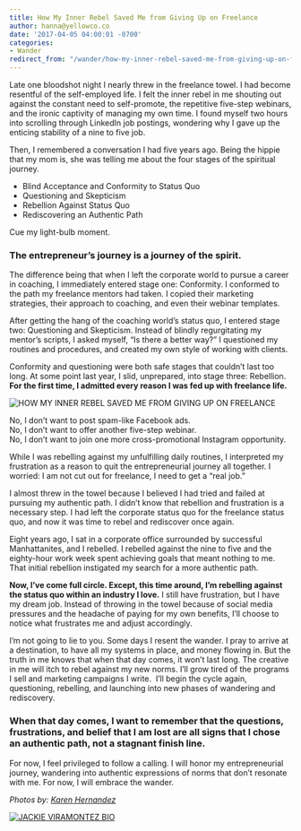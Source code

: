 ```yaml
---
title: How My Inner Rebel Saved Me from Giving Up on Freelance
author: hanna@yellowco.co
date: '2017-04-05 04:00:01 -0700'
categories:
- Wander
redirect_from: "/wander/how-my-inner-rebel-saved-me-from-giving-up-on-freelance/"
---
```


Late one bloodshot night I nearly threw in the freelance towel. I had become resentful of the self-employed life. I felt the inner rebel in me shouting out against the constant need to self-promote, the repetitive five-step webinars, and the ironic captivity of managing my own time. I found myself two hours into scrolling through LinkedIn job postings, wondering why I gave up the enticing stability of a nine to five job.

Then, I remembered a conversation I had five years ago. Being the hippie that my mom is, she was telling me about the four stages of the spiritual journey.

*   Blind Acceptance and Conformity to Status Quo
*   Questioning and Skepticism
*   Rebellion Against Status Quo
*   Rediscovering an Authentic Path

Cue my light-bulb moment.

### **The entrepreneur’s journey is a journey of the spirit.**

The difference being that when I left the corporate world to pursue a career in coaching, I immediately entered stage one: Conformity. I conformed to the path my freelance mentors had taken. I copied their marketing strategies, their approach to coaching, and even their webinar templates.

After getting the hang of the coaching world’s status quo, I entered stage two: Questioning and Skepticism. Instead of blindly regurgitating my mentor’s scripts, I asked myself, “Is there a better way?” I questioned my routines and procedures, and created my own style of working with clients.

Conformity and questioning were both safe stages that couldn’t last too long. At some point last year, I slid, unprepared, into stage three: Rebellion. **For the first time, I admitted every reason I was fed up with freelance life.**

![HOW MY INNER REBEL SAVED ME FROM GIVING UP ON FREELANCE](https://s3.amazonaws.com/yellow-files/blog/2017/04/MG_1954.jpg)

No, I don’t want to post spam-like Facebook ads.  
No, I don’t want to offer another five-step webinar.  
No, I don’t want to join one more cross-promotional Instagram opportunity.

While I was rebelling against my unfulfilling daily routines, I interpreted my frustration as a reason to quit the entrepreneurial journey all together. I worried: I am not cut out for freelance, I need to get a “real job.”

I almost threw in the towel because I believed I had tried and failed at pursuing my authentic path. I didn’t know that rebellion and frustration is a necessary step. I had left the corporate status quo for the freelance status quo, and now it was time to rebel and rediscover once again.

Eight years ago, I sat in a corporate office surrounded by successful Manhattanites, and I rebelled. I rebelled against the nine to five and the eighty-hour work week spent achieving goals that meant nothing to me. That initial rebellion instigated my search for a more authentic path.

**Now, I’ve come full circle. Except, this time around, I’m rebelling against the status quo within an industry I love.** I still have frustration, but I have my dream job. Instead of throwing in the towel because of social media pressures and the headache of paying for my own benefits, I’ll choose to notice what frustrates me and adjust accordingly.

I’m not going to lie to you. Some days I resent the wander. I pray to arrive at a destination, to have all my systems in place, and money flowing in. But the truth in me knows that when that day comes, it won’t last long. The creative in me will itch to rebel against my new norms. I’ll grow tired of the programs I sell and marketing campaigns I write.  I’ll begin the cycle again, questioning, rebelling, and launching into new phases of wandering and rediscovery.

### **When that day comes, I want to remember that the questions, frustrations, and belief that I am lost are all signs that I chose an authentic path, not a stagnant finish line.**

For now, I feel privileged to follow a calling. I will honor my entrepreneurial journey, wandering into authentic expressions of norms that don’t resonate with me. For now, I will embrace the wander.

_Photos by: [Karen Hernandez](http://karenmarieco.com/)_

[![JACKIE VIRAMONTEZ BIO](https://s3.amazonaws.com/yellow-files/blog/2017/04/JACKIE-BIO.jpg)](http://www.jackieviramontez.com/)
